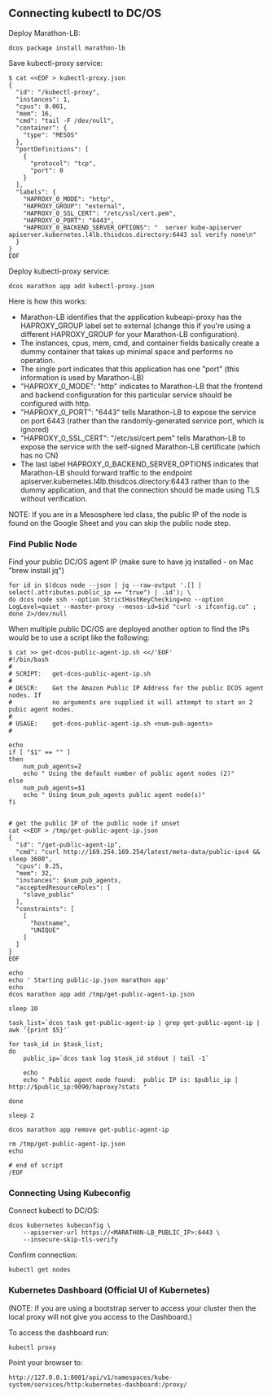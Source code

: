 
## Connecting kubectl to DC/OS
Deploy Marathon-LB:
```
dcos package install marathon-lb
```

Save kubectl-proxy service:
```
$ cat <<EOF > kubectl-proxy.json
{
  "id": "/kubectl-proxy",
  "instances": 1,
  "cpus": 0.001,
  "mem": 16,
  "cmd": "tail -F /dev/null",
  "container": {
    "type": "MESOS"
  },
  "portDefinitions": [
    {
      "protocol": "tcp",
      "port": 0
    }
  ],
  "labels": {
    "HAPROXY_0_MODE": "http",
    "HAPROXY_GROUP": "external",
    "HAPROXY_0_SSL_CERT": "/etc/ssl/cert.pem",
    "HAPROXY_0_PORT": "6443",
    "HAPROXY_0_BACKEND_SERVER_OPTIONS": "  server kube-apiserver apiserver.kubernetes.l4lb.thisdcos.directory:6443 ssl verify none\n"
  }
}
EOF
```

Deploy kubectl-proxy service:
```
dcos marathon app add kubectl-proxy.json
```

Here is how this works:
* Marathon-LB identifies that the application kubeapi-proxy has the HAPROXY_GROUP label set to external (change this if you're using a different HAPROXY_GROUP for your Marathon-LB configuration).
* The instances, cpus, mem, cmd, and container fields basically create a dummy container that takes up minimal space and performs no operation.
* The single port indicates that this application has one "port" (this information is used by Marathon-LB)
* "HAPROXY_0_MODE": "http" indicates to Marathon-LB that the frontend and backend configuration for this particular service should be configured with http.
* "HAPROXY_0_PORT": "6443" tells Marathon-LB to expose the service on port 6443 (rather than the randomly-generated service port, which is ignored)
* "HAPROXY_0_SSL_CERT": "/etc/ssl/cert.pem" tells Marathon-LB to expose the service with the self-signed Marathon-LB certificate (which has no CN)
* The last label HAPROXY_0_BACKEND_SERVER_OPTIONS indicates that Marathon-LB should forward traffic to the endpoint apiserver.kubernetes.l4lb.thisdcos.directory:6443 rather than to the dummy application, and that the connection should be made using TLS without verification.

NOTE: If you are in a Mesosphere led class, the public IP of the node is found on the Google Sheet and you can skip the public node step. 

### Find Public Node

Find your public DC/OS agent IP (make sure to have jq installed - on Mac "brew install jq")

```
for id in $(dcos node --json | jq --raw-output '.[] | select(.attributes.public_ip == "true") | .id'); \
do dcos node ssh --option StrictHostKeyChecking=no --option LogLevel=quiet --master-proxy --mesos-id=$id "curl -s ifconfig.co" ; done 2>/dev/null
```
When multiple public DC/OS are deployed another option to find the IPs would be to use a script like the following:

```
$ cat >> get-dcos-public-agent-ip.sh <</'EOF'
#!/bin/bash
#
# SCRIPT:   get-dcos-public-agent-ip.sh
#
# DESCR:    Get the Amazon Public IP Address for the public DCOS agent nodes. If
#           no arguments are supplied it will attempt to start on 2 pubic agent nodes.
#
# USAGE:    get-dcos-public-agent-ip.sh <num-pub-agents>
#

echo
if [ "$1" == "" ]
then
    num_pub_agents=2
    echo " Using the default number of public agent nodes (2)"
else
    num_pub_agents=$1
    echo " Using $num_pub_agents public agent node(s)"
fi


# get the public IP of the public node if unset
cat <<EOF > /tmp/get-public-agent-ip.json
{
  "id": "/get-public-agent-ip",
  "cmd": "curl http://169.254.169.254/latest/meta-data/public-ipv4 && sleep 3600",
  "cpus": 0.25,
  "mem": 32,
  "instances": $num_pub_agents,
  "acceptedResourceRoles": [
    "slave_public"
  ],
  "constraints": [
    [
      "hostname",
      "UNIQUE"
    ]
  ]
}
EOF

echo
echo ' Starting public-ip.json marathon app'
echo
dcos marathon app add /tmp/get-public-agent-ip.json

sleep 10

task_list=`dcos task get-public-agent-ip | grep get-public-agent-ip | awk '{print $5}'`

for task_id in $task_list;
do
    public_ip=`dcos task log $task_id stdout | tail -1`

    echo
    echo " Public agent node found:  public IP is: $public_ip | http://$public_ip:9090/haproxy?stats "

done

sleep 2

dcos marathon app remove get-public-agent-ip

rm /tmp/get-public-agent-ip.json
echo

# end of script
/EOF
```

### Connecting Using Kubeconfig

Connect kubectl to DC/OS:
```
dcos kubernetes kubeconfig \
    --apiserver-url https://<MARATHON-LB_PUBLIC_IP>:6443 \
    --insecure-skip-tls-verify
```

Confirm connection:

```
kubectl get nodes
```

### Kubernetes Dashboard (Official UI of Kubernetes)

(NOTE: if you are using a bootstrap server to access your cluster then the local proxy will not give you access to the Dashboard.)

To access the dashboard run:

```
kubectl proxy
```

Point your browser to:

```
http://127.0.0.1:8001/api/v1/namespaces/kube-system/services/http:kubernetes-dashboard:/proxy/
```

